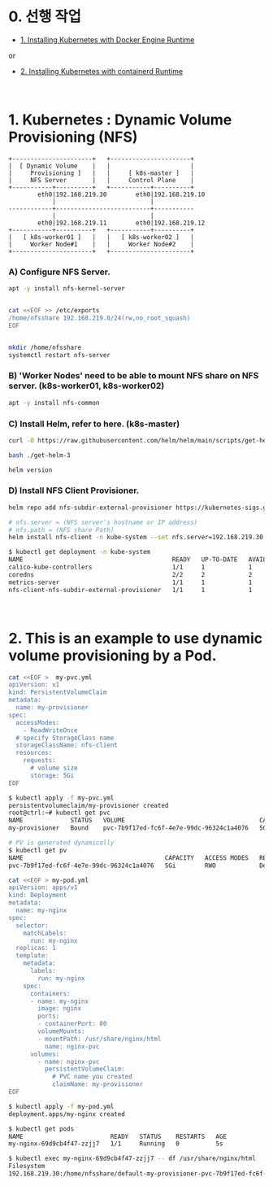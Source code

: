 # 0. 선행 작업

- [1. Installing Kubernetes with Docker Engine Runtime](https://github.com/revenge1005/k8s-cluster-setup/tree/main/02.%20Container%20runtime/02-01.%20Docker%20Engine)

or

- [2. Installing Kubernetes with containerd Runtime](https://github.com/revenge1005/k8s-cluster-setup/tree/main/02.%20Container%20runtime/02-02.%20containerd)

<br>

# 1. Kubernetes : Dynamic Volume Provisioning (NFS)


```
+----------------------+   +----------------------+
|  [ Dynamic Volume    |   |                      |
|     Provisioning ]   |   |     [ k8s-master ]   |
|     NFS Server       |   |     Control Plane    |
+-----------+----------+   +-----------+----------+
        eth0|192.168.219.30        eth0|192.168.219.10
            |                          |
------------+--------------------------+-----------
            |                          |
        eth0|192.168.219.11        eth0|192.168.219.12
+-----------+----------+   +-----------+----------+
|   [ k8s-worker01 ]   |   |   [ k8s-worker02 ]   |
|     Worker Node#1    |   |     Worker Node#2    |
+----------------------+   +----------------------+
```

### A) Configure NFS Server.

```bash
apt -y install nfs-kernel-server


cat <<EOF >> /etc/exports
/home/nfsshare 192.168.219.0/24(rw,no_root_squash)
EOF


mkdir /home/nfsshare
systemctl restart nfs-server
```

### B) 'Worker Nodes' need to be able to mount NFS share on NFS server. (k8s-worker01, k8s-worker02)

```bash
apt -y install nfs-common
```

### C) Install Helm, refer to here. (k8s-master)

```bash
curl -O https://raw.githubusercontent.com/helm/helm/main/scripts/get-helm-3

bash ./get-helm-3

helm version
```

### D) Install NFS Client Provisioner.

```bash
helm repo add nfs-subdir-external-provisioner https://kubernetes-sigs.github.io/nfs-subdir-external-provisioner/

# nfs.server = (NFS server's hostname or IP address)
# nfs.path = (NFS share Path)
helm install nfs-client -n kube-system --set nfs.server=192.168.219.30 --set nfs.path=/home/nfsshare nfs-subdir-external-provisioner/nfs-subdir-external-provisioner
```

```bash
$ kubectl get deployment -n kube-system
NAME                                         READY   UP-TO-DATE   AVAILABLE   AGE
calico-kube-controllers                      1/1     1            1           4h54m
coredns                                      2/2     2            2           4h55m
metrics-server                               1/1     1            1           16m
nfs-client-nfs-subdir-external-provisioner   1/1     1            1           19s
```

<br>

# 2. This is an example to use dynamic volume provisioning by a Pod.

```bash
cat <<EOF >  my-pvc.yml
apiVersion: v1
kind: PersistentVolumeClaim
metadata:
  name: my-provisioner
spec:
  accessModes:
    - ReadWriteOnce
  # specify StorageClass name
  storageClassName: nfs-client
  resources:
    requests:
      # volume size
      storage: 5Gi
EOF
```

```bash
$ kubectl apply -f my-pvc.yml
persistentvolumeclaim/my-provisioner created
root@ctrl:~# kubectl get pvc
NAME             STATUS   VOLUME                                     CAPACITY   ACCESS MODES   STORAGECLASS   VOLUMEATTRIBUTESCLASS   AGE
my-provisioner   Bound    pvc-7b9f17ed-fc6f-4e7e-99dc-96324c1a4076   5Gi        RWO            nfs-client     <unset>                 5s

# PV is generated dynamically
$ kubectl get pv
NAME                                       CAPACITY   ACCESS MODES   RECLAIM POLICY   STATUS   CLAIM                    STORAGECLASS   VOLUMEATTRIBUTESCLASS   REASON   AGE
pvc-7b9f17ed-fc6f-4e7e-99dc-96324c1a4076   5Gi        RWO            Delete           Bound    default/my-provisioner   nfs-client     <unset>                          35s
```

```bash
cat <<EOF > my-pod.yml
apiVersion: apps/v1
kind: Deployment
metadata:
  name: my-nginx
spec:
  selector:
    matchLabels:
      run: my-nginx
  replicas: 1
  template:
    metadata:
      labels:
        run: my-nginx
    spec:
      containers:
      - name: my-nginx
        image: nginx
        ports:
        - containerPort: 80
        volumeMounts:
        - mountPath: /usr/share/nginx/html
          name: nginx-pvc
      volumes:
        - name: nginx-pvc
          persistentVolumeClaim:
            # PVC name you created
            claimName: my-provisioner
EOF
```

```bash
$ kubectl apply -f my-pod.yml
deployment.apps/my-nginx created

$ kubectl get pods
NAME                        READY   STATUS    RESTARTS   AGE
my-nginx-69d9cb4f47-zzjj7   1/1     Running   0          5s

$ kubectl exec my-nginx-69d9cb4f47-zzjj7 -- df /usr/share/nginx/html
Filesystem                                                                                    1K-blocks  Used Available Use% Mounted on
192.168.219.30:/home/nfsshare/default-my-provisioner-pvc-7b9f17ed-fc6f-4e7e-99dc-96324c1a4076 164028416     0 155623424   0% /usr/share/nginx/html
```